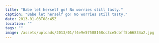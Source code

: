 ```yaml
---
title: "Babe let herself go! No worries still tasty."
caption: "Babe let herself go! No worries still tasty."
date: 2013-01-03T08:45Z
location: ""
tags: ""
image: /assets/uploads/2013/01/f4e9e57508168cc3ce5dbff5b66834a2.jpg
---
```

